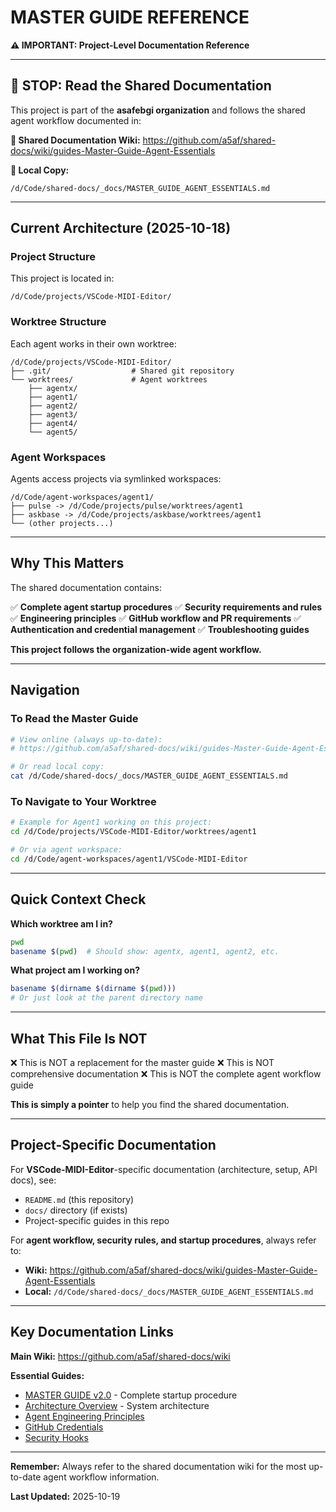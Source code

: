 # MASTER GUIDE REFERENCE

**⚠️ IMPORTANT: Project-Level Documentation Reference**

---

## 🚨 STOP: Read the Shared Documentation

This project is part of the **asafebgi organization** and follows the shared agent workflow documented in:

**📖 Shared Documentation Wiki:**
https://github.com/a5af/shared-docs/wiki/guides-Master-Guide-Agent-Essentials

**📄 Local Copy:**
```
/d/Code/shared-docs/_docs/MASTER_GUIDE_AGENT_ESSENTIALS.md
```

---

## Current Architecture (2025-10-18)

### Project Structure

This project is located in:
```
/d/Code/projects/VSCode-MIDI-Editor/
```

### Worktree Structure

Each agent works in their own worktree:
```
/d/Code/projects/VSCode-MIDI-Editor/
├── .git/                  # Shared git repository
└── worktrees/             # Agent worktrees
    ├── agentx/
    ├── agent1/
    ├── agent2/
    ├── agent3/
    ├── agent4/
    └── agent5/
```

### Agent Workspaces

Agents access projects via symlinked workspaces:
```
/d/Code/agent-workspaces/agent1/
├── pulse -> /d/Code/projects/pulse/worktrees/agent1
├── askbase -> /d/Code/projects/askbase/worktrees/agent1
└── (other projects...)
```

---

## Why This Matters

The shared documentation contains:

✅ **Complete agent startup procedures**
✅ **Security requirements and rules**
✅ **Engineering principles**
✅ **GitHub workflow and PR requirements**
✅ **Authentication and credential management**
✅ **Troubleshooting guides**

**This project follows the organization-wide agent workflow.**

---

## Navigation

### To Read the Master Guide

```bash
# View online (always up-to-date):
# https://github.com/a5af/shared-docs/wiki/guides-Master-Guide-Agent-Essentials

# Or read local copy:
cat /d/Code/shared-docs/_docs/MASTER_GUIDE_AGENT_ESSENTIALS.md
```

### To Navigate to Your Worktree

```bash
# Example for Agent1 working on this project:
cd /d/Code/projects/VSCode-MIDI-Editor/worktrees/agent1

# Or via agent workspace:
cd /d/Code/agent-workspaces/agent1/VSCode-MIDI-Editor
```

---

## Quick Context Check

**Which worktree am I in?**
```bash
pwd
basename $(pwd)  # Should show: agentx, agent1, agent2, etc.
```

**What project am I working on?**
```bash
basename $(dirname $(dirname $(pwd)))
# Or just look at the parent directory name
```

---

## What This File Is NOT

❌ This is NOT a replacement for the master guide
❌ This is NOT comprehensive documentation
❌ This is NOT the complete agent workflow guide

**This is simply a pointer** to help you find the shared documentation.

---

## Project-Specific Documentation

For **VSCode-MIDI-Editor**-specific documentation (architecture, setup, API docs), see:
- `README.md` (this repository)
- `docs/` directory (if exists)
- Project-specific guides in this repo

For **agent workflow, security rules, and startup procedures**, always refer to:
- **Wiki:** https://github.com/a5af/shared-docs/wiki/guides-Master-Guide-Agent-Essentials
- **Local:** `/d/Code/shared-docs/_docs/MASTER_GUIDE_AGENT_ESSENTIALS.md`

---

## Key Documentation Links

**Main Wiki:** https://github.com/a5af/shared-docs/wiki

**Essential Guides:**
- [MASTER GUIDE v2.0](https://github.com/a5af/shared-docs/wiki/guides-Master-Guide-Agent-Essentials) - Complete startup procedure
- [Architecture Overview](https://github.com/a5af/shared-docs/wiki/architecture-Overview) - System architecture
- [Agent Engineering Principles](https://github.com/a5af/shared-docs/wiki/guides-Agent-Engineering-Principles)
- [GitHub Credentials](https://github.com/a5af/shared-docs/wiki/guides-Agent-GitHub-Credentials)
- [Security Hooks](https://github.com/a5af/shared-docs/wiki/guides-Security-Hooks)

---

**Remember:** Always refer to the shared documentation wiki for the most up-to-date agent workflow information.

**Last Updated:** 2025-10-19
